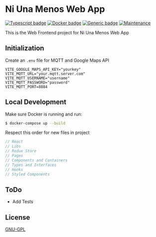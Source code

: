 # Ni Una Menos Web App

[![Typescript badge](https://badges.aleen42.com/src/typescript.svg)](#)
[![Docker badge](https://badges.aleen42.com/src/docker.svg)](#) [![Generic badge](https://img.shields.io/badge/build-passing-<COLOR>.svg)](#) [![Maintenance](https://img.shields.io/badge/Maintained%3F-yes-green.svg)](#)

This is the Web Frontend project for Ni Una Menos Web App

## Initialization

Create an `.env` file for MQTT and Google Maps API

```
VITE_GOOGLE_MAPS_API_KEY="yourkey"
VITE_MQTT_URL="your.mqtt.server.com"
VITE_MQTT_USERNAME="username"
VITE_MQTT_PASSWORD="password"
VITE_MQTT_PORT=8884
```

## Local Development

Make sure Docker is running and run:

```bash
$ docker-compose up --build
```

Respect this order for new files in project

```javascript
// React
// Libs
// Redux Store
// Pages
// Components and Containers
// Types and Interfaces
// Hooks
// Styled Components
```

## ToDo

-   Add Tests

## License

[GNU-GPL](https://www.gnu.org/licenses/gpl-3.0.html)
